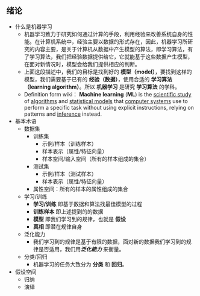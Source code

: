 ## 绪论

- 什么是机器学习
  - 机器学习致力于研究如何通过计算的手段，利用经验来改善系统自身的性能。在计算机系统中，经验主要以数据的形式存在，因此，机器学习所研究的内容主要，是关于计算机从数据中产生模型的算法，即学习算法，有了学习算法，我们把经验数据提供给它，它就能基于这些数据产生模型，在面对新情况时，模型会给我们提供相应的判断。
  - 上面这段描述中，我们的目标是找到好的 **模型（model）**，要找到这样的模型，我们需要基于已有的 **经验（数据）**，使用合适的 **学习算法（learning algorithm）**。所以 **机器学习** 是研究 **学习算法** 的学科。
  - Definition form wiki： **Machine learning** (**ML**) is the [scientific study](https://en.wikipedia.org/wiki/Branches_of_science) of [algorithms](https://en.wikipedia.org/wiki/Algorithm) and [statistical models](https://en.wikipedia.org/wiki/Statistical_model) that [computer systems](https://en.wikipedia.org/wiki/Computer_systems) use to perform a specific task without using explicit instructions, relying on patterns and [inference](https://en.wikipedia.org/wiki/Inference) instead. 
- 基本术语
  - 数据集
    - 训练集
      - 示例/样本（训练样本）
      - 样本表示（属性/特征向量）
      - 样本空间/输入空间（所有的样本组成的集合）
    - 测试集
      - 示例/样本（测试样本）
      - 样本表示（属性/特征向量）
    - 属性空间：所有的样本的属性组成的集合
  - 学习/训练
    - **学习/训练** 即基于数据和算法找最佳模型的过程
    - **训练样本** 即上述提到的的数据
    - **模型** 即我们学习到的规律，也就是 **假设**
    - **真相**  即潜在规律自身
  - 泛化能力
    - 我们学习到的规律是基于有限的数据，面对新的数据我们学习到的规律是否适用，我们用***泛化能力*** 来衡量。
  - 分类/回归
    - 机器学习的任务大致分为 **分类** 和 **回归**。
- 假设空间
  - 归纳
  - 演绎

